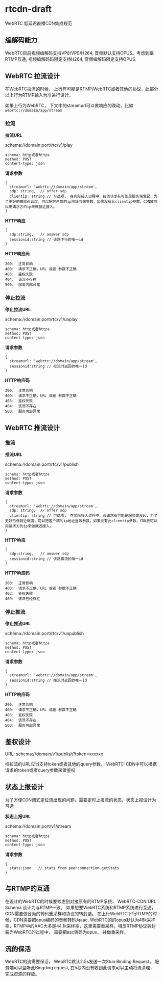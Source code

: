 # rtcdn-draft


WebRTC 低延迟直播CDN集成规范



## 编解码能力

WebRTC目前视频编解码支持VP8/VP9/H264,  音频默认支持OPUS。考虑到跟RTMP互通, 视频编解码码限定支持H264, 音频编解码限定支持OPUS.



## WebRTC 拉流设计

在WebRTC拉流的时候， 上行有可能是RTMP/WebRTC或者其他的协议，此部分以上行为RTMP输入为准进行设计。

如果上行为WebRTC， 下文中的streamurl可以做响应的改动，比如`webrtc://domain/app/stream`


### 拉流

**拉流URL**

schema://domain:port/rtc/v1/play

```
schema: http或者https
method: POST
content-type: json
```

**请求参数**


```
{
  streamurl: 'webrtc://domain/app/stream',
  sdp: string,  // offer sdp
  clientip: string // 可选项， 在实际接入过程中，拉流请求有可能是服务端发起，为了更好的做就近调度，可以把客户端的ip地址当做参数，如果没有此clientip参数，CDN放可以用请求方的ip来做就近接入。
}
```



**HTTP响应**

```
{
  sdp:string,   // answer sdp 
  sessionid:string // 该路下行的唯一id
}
```

**HTTP响应码**

```
200:  正常影响
400:  请求不正确，URL 或者 参数不正确
403:  鉴权失败
404:  该流不存在
500:  服务内部异常  
```


### 停止拉流


**停止拉流URL**

schema://domain:port/rtc/v1/unplay

```
schema: http或者https
method: POST
content-type: json
```


**请求参数**


```
{
  streamurl: 'webrtc://domain/app/stream',
  sessionid:string // 拉流时返回的唯一id
}
```

**HTTP响应码**

```
200:  正常影响
400:  请求不正确，URL 或者 参数不正确
403:  鉴权失败
404:  该流不存在
500:  服务内部异常  
```




## WebRTC 推流设计


### 推流


**推流URL**


schema://domain:port/rtc/v1/publish

```
schema: http或者https
method: POST
content-type: json
```


**请求参数**


```
{
  streamurl: 'webrtc://domain/app/stream',
  sdp: string,  // offer sdp
  clientip: string // 可选项， 在实际接入过程中，该请求有可能是服务端发起，为了更好的做就近调度，可以把客户端的ip地址当做参数，如果没有此clientip参数，CDN放可以用请求方的ip来做就近接入。
}
```


**HTTP响应**

```
{
  sdp:string,   // answer sdp 
  sessionid:string // 该路推流的唯一id
}
```


**HTTP响应码**


```
200:  正常影响
400:  请求不正确，URL 或者 参数不正确
403:  鉴权失败
409:  该流已经存在  
```




### 停止推流


**停止推流URL**

schema://domain:port/rtc/v1/unpublish

```
schema: http或者https
method: POST
content-type: json
```


**请求参数**


```
{
  streamurl: 'webrtc://domain/app/stream',
  sessionid:string // 推流时返回的唯一id
}
```

**HTTP响应码**

```
200:  正常影响
400:  请求不正确，URL 或者 参数不正确
403:  鉴权失败
404:  该流不存在
500:  服务内部异常  
```



## 鉴权设计

URL: schema://domain/v1/publish?token=xxxxxx

推拉流的URL应当支持token或者其他的query参数， WebRTC-CDN中可以根据请求的token或者query参数来做鉴权




## 状态上报设计


为了方便CDN调式定位流出现的问题，需要定时上报流的状态，状态上报设计为可选


**状态上报URL**

schema://domain:port/v1/stream


```
schema: http或者https
method: POST
content-type: json
```


**请求参数**


```
{
  stats:json   // stats from peerconnection.getStats
}
```



## 与RTMP的互通

在设计的WebRTC的时候要考虑到对接原有的RTMP系统， WebRTC-CDN URL Schema 设计为与RTMP一致。 如果想要WebRTC系统和RTMP系统进行互通，CDN需要做音频的转码重采样和协议的转封装。
在上行WebRTC下行RTMP的时候，CDN需要把opus编码的音频转码为aac, WebRTC的的opus默认为48k采样率，RTMP中的AAC大多是44.1k采样率，这里需要重采样。相反RTMP协议转封装为WebRTC的过程中，
需要把aac转码为opus， 并做重采样。


## 流的保活

WebRTC的流需要保活， WebRTC默认2.5s发送一次Stun Binding Request， 服务端可以监听此Bingding equest,  在5秒内没有收到此请求可以主动将流清理， 完成资源的释放。


 
